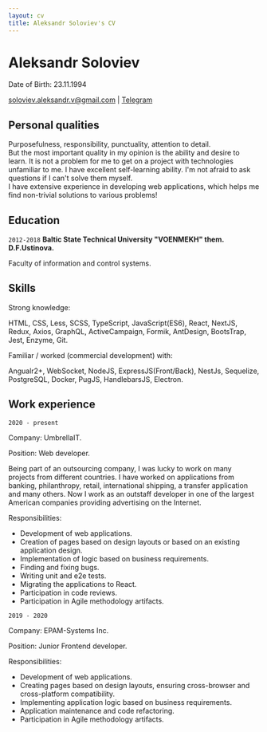 ```yaml
---
layout: cv
title: Aleksandr Soloviev's CV
---
```

# Aleksandr Soloviev
Date of Birth: 23.11.1994

<div id="webaddress">
<a href="mailto:soloviev.aleksandr.v@gmail.com">soloviev.aleksandr.v@gmail.com</a>
| <a href="https://t.me/SashaKipyatok">Telegram</a>
</div>


## Personal qualities

Purposefulness, responsibility, punctuality, attention to detail.<br>
But the most important quality in my opinion is the ability and desire to learn. It is not a problem for me to get on a project with technologies unfamiliar to me. I have excellent self-learning ability. I'm not afraid to ask questions if I can't solve them myself.<br>
I have extensive experience in developing web applications, which helps me find non-trivial solutions to various problems!


## Education

`2012-2018`
__Baltic State Technical University "VOENMEKH" them. D.F.Ustinova.__

Faculty of information and control systems.



## Skills

Strong knowledge:

HTML, CSS, Less, SCSS, TypeScript, JavaScript(ES6), React, NextJS, Redux, Axios, GraphQL, ActiveCampaign, Formik, AntDesign, BootsTrap, Jest, Enzyme, Git.

Familiar / worked (commercial development) with:

Angualr2+, WebSocket, NodeJS, ExpressJS(Front/Back), NestJs, Sequelize, PostgreSQL, Docker, PugJS, HandlebarsJS, Electron.



## Work experience

`2020 - present`

Company: UmbrellaIT.

Position: Web developer. 

Being part of an outsourcing company, I was lucky to work on many projects from different countries. I have worked on applications from banking, philanthropy, retail, international shipping, a transfer application and many others.
Now I work as an outstaff developer in one of the largest American companies providing advertising on the Internet.

Responsibilities:
* Development of web applications.
* Creation of pages based on design layouts or based on an existing application design.
* Implementation of logic based on business requirements.
* Finding and fixing bugs.
* Writing unit and e2e tests.
* Migrating the applications to React.
* Participation in code reviews.
* Participation in Agile methodology artifacts.


`2019 - 2020`

Company: EPAM-Systems Inc.

Position: Junior Frontend developer.

Responsibilities:
* Development of web applications.
* Creating pages based on design layouts, ensuring cross-browser and cross-platform compatibility.
* Implementing application logic based on business requirements.
* Application maintenance and code refactoring.
* Participation in Agile methodology artifacts.



<!-- ### Footer

Last updated: May 2013 -->


